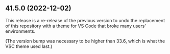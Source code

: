 41.5.0 (2022-12-02)
-------------------

This release is a re-release of the previous version
to undo the replacement of this repository
with a theme for VS Code
that broke many users' environments.

(The version bump was necessary to be higher than 33.6,
which is what the VSC theme used last.)
